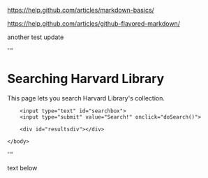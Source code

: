 https://help.github.com/articles/markdown-basics/

https://help.github.com/articles/github-flavored-markdown/

another test update

'''
<!DOCTYPE html>
<html>
	<head>
		<title>My first API script</title>
		<link rel="stylesheet" type="text/css" href="style.css">
		<script src="https://ajax.googleapis.com/ajax/libs/jquery/1.11.3/jquery.min.js"></script>
		<script type="text/javascript" src="myFirstApiScript.js"></script>
	</head>
	<body>
		<h1>Searching Harvard Library</h1>
		<p>This page lets you search Harvard Library's collection.</p>
		
		<input type="text" id="searchbox">
		<input type="submit" value="Search!" onclick="doSearch()">

		<div id="resultsdiv"></div>

	</body>
</html>
'''

text below